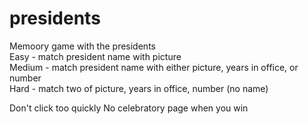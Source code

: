 # presidents
Memoory game with the presidents <br>
Easy - match president name with picture <br>
Medium - match president name with either picture, years in office, or number <br>
Hard - match two of picture, years in office, number (no name) 

Don't click too quickly
No celebratory page when you win
